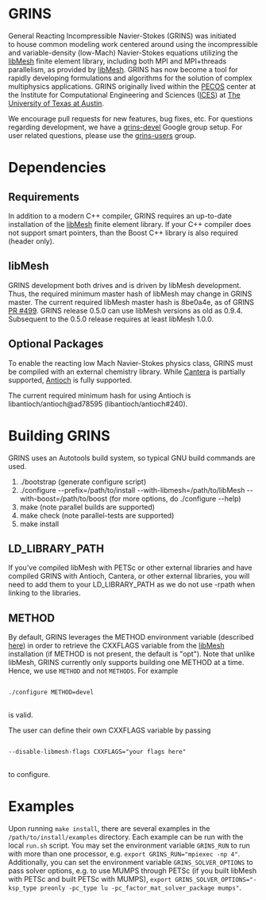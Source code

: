 GRINS
=======

General Reacting Incompressible Navier-Stokes (GRINS) was initiated                                                                                                                                                      
to house common modeling work centered around using the incompressible
and variable-density (low-Mach) Navier-Stokes equations
utilizing the [libMesh](https://github.com/libMesh/libmesh.git) finite
element library, including both MPI and MPI+threads parallelism,
as provided by [libMesh](https://github.com/libMesh/libmesh.git). 
GRINS has now become a tool for rapidly developing
formulations and algorithms for the solution of complex multiphysics
applications. 
GRINS originally lived within
the [PECOS](http://pecos.ices.utexas.edu) center at the Institute for Computational
Engineering and Sciences ([ICES](https://www.ices.utexas.edu))
at [The University of Texas at Austin](https://www.utexas.edu).

We encourage pull requests for new features, bug fixes, etc. For questions regarding development,
we have a [grins-devel](https://groups.google.com/forum/#!forum/grins-devel) Google group setup. For user related questions, please use the [grins-users](https://groups.google.com/forum/#!forum/grins-users)
group.

Dependencies
============

Requirements
------------

In addition to a modern C++ compiler, GRINS requires an up-to-date installation of the [libMesh](https://github.com/libMesh/libmesh.git) finite element library. If your C++ compiler does not support smart pointers, than the Boost C++ library is also required (header only).

libMesh
-------
GRINS development both drives and is driven by libMesh development. Thus, the required minimum master hash of libMesh may change in GRINS master. The current required libMesh master hash is 8be0a4e, as of GRINS [PR #499](https://github.com/grinsfem/grins/pull/499).
GRINS release 0.5.0 can use libMesh versions as old as 0.9.4. Subsequent to
the 0.5.0 release requires at least libMesh 1.0.0.


Optional Packages
-----------------

To enable the reacting low Mach Navier-Stokes physics class, GRINS must be compiled with
an external chemistry library. While [Cantera](http://code.google.com/p/cantera/) is
partially supported, [Antioch](https://github.com/libantioch/antioch) is fully
supported.

The current required minimum hash for using Antioch is libantioch/antioch@ad78595 (libantioch/antioch#240).


Building GRINS 
================

GRINS uses an Autotools build system, so typical GNU build commands are used.

1. ./bootstrap (generate configure script)
2. ./configure --prefix=/path/to/install --with-libmesh=/path/to/libMesh --with-boost=/path/to/boost (for more options, do ./configure --help)
3. make (note parallel builds are supported)
4. make check (note parallel-tests are supported)
5. make install

LD_LIBRARY_PATH
---------------

If you've compiled libMesh with PETSc or other external libraries and have compiled GRINS with Antioch, Cantera, or other external libraries, you will need to add them to your LD_LIBRARY_PATH as we do not use -rpath when linking to the libraries.

METHOD
------

By default, GRINS leverages the METHOD environment variable
(described [here](https://github.com/libMesh/libmesh/blob/master/README.md)) in order to
retrieve the CXXFLAGS variable from the [libMesh](https://github.com/libMesh/libmesh.git)
installation (if METHOD is not present, the default is "opt"). Note that unlike libMesh,
GRINS currently only supports building one METHOD at a time. Hence, we use `METHOD` and
not `METHODS`. For example
<pre><code>
./configure METHOD=devel
</code>
</pre>
is valid.

The user can define
their own CXXFLAGS variable by passing 
<pre><code>
--disable-libmesh-flags CXXFLAGS="your flags here"
</code>
</pre>
to configure.

Examples
========

Upon running `make install`, there are several examples in the `/path/to/install/examples` directory. Each example can be run with the local `run.sh` script. You may set the environment variable `GRINS_RUN` to run with more than one processor, e.g. `export GRINS_RUN="mpiexec -np 4"`. Additionally, you can set the environment variable `GRINS_SOLVER_OPTIONS` to pass solver options, e.g. to use MUMPS through PETSc (if you built libMesh with PETSc and built PETSc with MUMPS), `export GRINS_SOLVER_OPTIONS="-ksp_type preonly -pc_type lu -pc_factor_mat_solver_package mumps"`.
